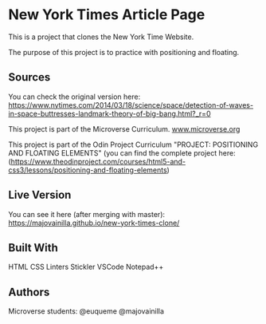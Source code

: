 # New York Times Article Page

This is a project that clones the New York Time Website.

The purpose of this project is to practice with positioning and floating. 

## Sources

You can check the original version here: https://www.nytimes.com/2014/03/18/science/space/detection-of-waves-in-space-buttresses-landmark-theory-of-big-bang.html?_r=0


This project is part of the Microverse Curriculum. www.microverse.org

This project is part of the Odin Project Curriculum "PROJECT: POSITIONING AND FLOATING ELEMENTS" (you can find the complete project here:(https://www.theodinproject.com/courses/html5-and-css3/lessons/positioning-and-floating-elements)


## Live Version

You can see it here (after merging with master):  https://majovainilla.github.io/new-york-times-clone/

## Built With

HTML
CSS
Linters
Stickler
VSCode
Notepad++

## Authors

Microverse students:
@euqueme
@majovainilla